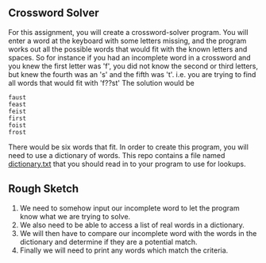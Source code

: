 ## Crossword Solver

For this assignment, you will create a crossword-solver program. You will enter a word at the keyboard with some letters missing, and the program works out all the possible words that would fit with the known letters and spaces. So for instance if you had an incomplete word in a crossword and you knew the first letter was 'f', you did not know the second or third letters, but knew the fourth was an 's' and the fifth was 't'. i.e. you are trying to find all words that would fit with 'f??st' The solution would be
```
faust
feast
feist
first
foist
frost
```

There would be six words that fit.  In order to create this program, you will need to use a dictionary of words. This repo contains a file named [dictionary.txt](./dictionary.txt) that you should read in to your program to use for lookups. 

## Rough Sketch
1. We need to somehow input our incomplete word to let the program know what we are trying to solve.
2. We also need to be able to access a list of real words in a dictionary.
3. We will then have to compare our incomplete word with the words in the dictionary and determine if they are a potential match.
4. Finally we will need to print any words which match the criteria.
